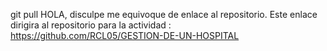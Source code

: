 git pull
HOLA, disculpe me equivoque de enlace al repositorio. Este enlace dirigira al repositorio para la actividad :
https://github.com/RCL05/GESTION-DE-UN-HOSPITAL
